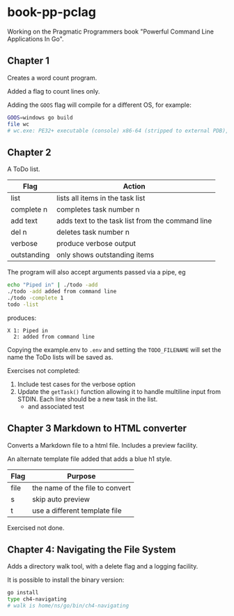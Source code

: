 # book-pp-pclag

Working on the Pragmatic Programmers book "Powerful Command Line Applications In Go".

## Chapter 1

Creates a word count program.

Added a flag to count lines only.

Adding the `GOOS` flag will compile for a different OS, for example:

```bash
GOOS=windows go build
file wc
# wc.exe: PE32+ executable (console) x86-64 (stripped to external PDB), for MS Windows
```

## Chapter 2

A ToDo list.

Flag       | Action
-----------|--------
list       | lists all items in the task list
complete n | completes task number n
add text   | adds text to the task list from the command line
del n      | deletes task number n
verbose    | produce verbose output
outstanding| only shows outstanding items

The program will also accept arguments passed via a pipe, eg

```bash
echo "Piped in" | ./todo -add
./todo -add added from command line
./todo -complete 1
todo -list
```

produces:

```text
X 1: Piped in
  2: added from command line
```

Copying the example.env to `.env` and setting the `TODO_FILENAME` will set the name the ToDo lists
will be saved as.

Exercises not completed:

1. Include test cases for the verbose option
1. Update the `getTask()` function allowing it to handle multiline input from STDIN. Each line should be a new task in the list.
   - and associated test

## Chapter 3 Markdown to HTML converter

Converts a Markdown file to a html file. Includes a preview facility.

An alternate template file added that adds a blue h1 style.

Flag | Purpose
-----|---------
file | the name of the file to convert
s    | skip auto preview
t    | use a different template file

Exercised not done.

## Chapter 4: Navigating the File System

Adds a directory walk tool, with a delete flag and a logging facility.

It is possible to install the binary version:

```bash
go install
type ch4-navigating
# walk is home/ns/go/bin/ch4-navigating
```
